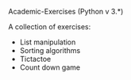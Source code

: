 Academic-Exercises (Python v 3.*)

A collection of exercises:

- List manipulation
- Sorting algorithms
- Tictactoe
- Count down game
